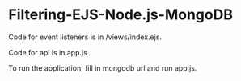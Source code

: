 # Filtering-EJS-Node.js-MongoDB

Code for event listeners is in /views/index.ejs.

Code for api is in app.js

To run the application, fill in mongodb url and run app.js.
